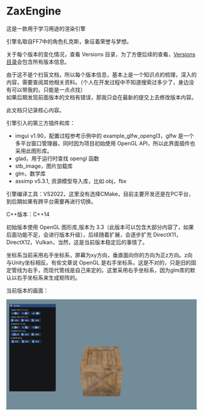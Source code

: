 # ZaxEngine

这是一款用于学习用途的渲染引擎

引擎名取自FF7中的角色扎克斯，象征着荣誉与梦想。

关于每个版本的变化情况，查看 Versions 目录，为了方便后续的查看，[Versions目录](./Versions)会包含所有版本信息。

由于这不是个扫盲文档，所以每个版本信息，基本上是一个知识点的梳理，深入的内容，需要查阅其他相关资料。（个人在开发过程中不知道搜索过多少了，身边没有可以带我的，只能是一点点找）<br>
如果后期发现前面版本的文档有错误，那我只会在最新的提交上去修改版本内容。

此文档只记录核心内容。

引擎引入的第三方插件和库：
* imgui v1.90，配置过程参考示例中的 example_glfw_opengl3，glfw 是一个多平台窗口管理器，同时因为项目初始使用 OpenGL API，所以此界面插件也采用此图形库。
* glad，用于运行时查找 opengl 函数
* stb_image，图片加载库
* glm，数学库
* assimp v5.3.1, 资源模型导入库，比如 obj，fbx

引擎编译工具：VS2022，这里没有选择CMake，目前主要开发还是在PC平台，到后期如果有跨平台需要再进行切换。

C++版本：C++14

初始版本使用 OpenGL 图形库,版本为 3.3（此版本可以包含大部分内容了，如果后面功能不足，会进行版本升级），后续随着扩展，会逐步扩充 DirectX11，DirectX12，Vulkan，当然，这是当前版本稳定后的事情了。

坐标系当前采用右手坐标系，屏幕为xy方向，垂直面向你的方向为正z方向。z向与Unity坐标相反。有些文章说 OpenGL 是右手坐标系，这是不对的，只是旧的固定管线为右手，而现代管线是自己来定的。这里采用右手坐标系，因为glm库的默认以右手坐标系来生成矩阵的。

当前版本的画面：

![](./Versions/Assets/v0.7_result.png)
